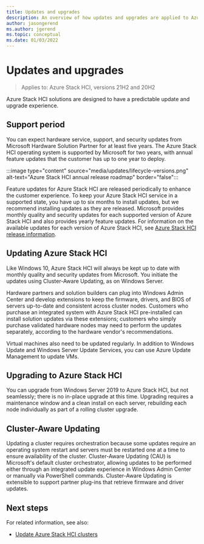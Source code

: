 ```yaml
---
title: Updates and upgrades
description: An overview of how updates and upgrades are applied to Azure Stack HCI.
author: jasongerend
ms.author: jgerend
ms.topic: conceptual
ms.date: 01/03/2022
---
```


# Updates and upgrades

> Applies to: Azure Stack HCI, versions 21H2 and 20H2

Azure Stack HCI solutions are designed to have a predictable update and upgrade experience.

## Support period

You can expect hardware service, support, and security updates from Microsoft Hardware Solution Partner for at least five years. The Azure Stack HCI operating system is supported by Microsoft for two years, with annual feature updates that the customer has up to one year to deploy.

:::image type="content" source="media/updates/lifecycle-versions.png" alt-text="Azure Stack HCI annual release roadmap" border="false":::

Feature updates for Azure Stack HCI are released periodically to enhance the customer experience. To keep your Azure Stack HCI service in a supported state, you have up to six months to install updates, but we recommend installing updates as they are released. Microsoft provides monthly quality and security updates for each supported version of Azure Stack HCI and also provides yearly feature updates. For information on the available updates for each version of Azure Stack HCI, see [Azure Stack HCI release information](../release-information).

## Updating Azure Stack HCI

Like Windows 10, Azure Stack HCI will always be kept up to date with monthly quality and security updates from Microsoft. You initiate the updates using Cluster-Aware Updating, as on Windows Server.

Hardware partners and solution builders can plug into Windows Admin Center and develop extensions to keep the firmware, drivers, and BIOS of servers up-to-date and consistent across cluster nodes. Customers who purchase an integrated system with Azure Stack HCI pre-installed can install solution updates via these extensions; customers who simply purchase validated hardware nodes may need to perform the updates separately, according to the hardware vendor's recommendations.

Virtual machines also need to be updated regularly. In addition to Windows Update and Windows Server Update Services, you can use Azure Update Management to update VMs.

## Upgrading to Azure Stack HCI

You can upgrade from Windows Server 2019 to Azure Stack HCI, but not seamlessly; there is no in-place upgrade at this time. Upgrading requires a maintenance window and a clean install on each server, rebuilding each node individually as part of a rolling cluster upgrade.

## Cluster-Aware Updating

Updating a cluster requires orchestration because some updates require an operating system restart and servers must be restarted one at a time to ensure availability of the cluster. Cluster-Aware Updating (CAU) is Microsoft's default cluster orchestrator, allowing updates to be performed either through an integrated update experience in Windows Admin Center or manually via PowerShell commands. Cluster-Aware Updating is extensible to support partner plug-ins that retrieve firmware and driver updates.

## Next steps

For related information, see also:

- [Update Azure Stack HCI clusters](../manage/update-cluster.md)
